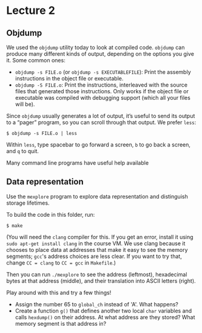 Lecture 2
=========

Objdump
-------

We used the `objdump` utility today to look at compiled
code. `objdump` can produce many different kinds of output, depending
on the options you give it.  Some common ones:

* `objdump -s FILE.o` (or `objdump -s EXECUTABLEFILE`): Print the
  assembly instructions in the object file or executable.
* `objdump -S FILE.o`: Print the instructions, interleaved with the source
  files that generated those instructions. Only works if the object file or
  executable was compiled with debugging support (which all your files will
  be).

Since `objdump` usually generates a lot of output, it’s useful to send
its output to a “pager” program, so you can scroll through that
output. We prefer `less`:

    $ objdump -s FILE.o | less

Within `less`, type spacebar to go forward a screen, `b` to go back a
screen, and `q` to quit.

Many command line programs have useful help available


Data representation
-------------------

Use the `mexplore` program to explore data representation and
distinguish storage lifetimes.

To build the code in this folder, run:

```
$ make
```
(You will need the `clang` compiler for this. If you get an error, install
it using `sudo apt-get install clang` in the course VM. We use clang because
it chooses to place data at addresses that make it easy to see the memory
segments; `gcc`'s address choices are less clear. If you want to try that,
change `CC = clang` to `CC = gcc` in `Makefile`.)

Then you can run `./mexplore` to see the address (leftmost), hexadecimal
bytes at that address (middle), and their translation into ASCII letters
(right).

Play around with this and try a few things!

* Assign the number 65 to `global_ch` instead of 'A'. What happens?
* Create a function `g()` that defines another two local `char` variables
  and calls `hexdump()` on their address. At what address are they stored?
  What memory segment is that address in?
